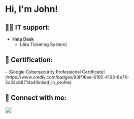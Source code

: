 <h1>Hi, I'm John! <br/></h1>

<h2>👨‍💻 IT support:</h2>

- <b>Help Desk</b>
  - [Jira Ticketing System]
 
<h2> 📘 Certification:</h2>
- [Google Cybersecurity Professional Certificate](https://www.credly.com/badges/93ff18ee-6195-4163-8e74-3c33c88714a4/linked_in_profile)

<h2> 🤳 Connect with me:</h2>

[<img align="left" alt="JoshMadakor | LinkedIn" width="22px" src="https://cdn.jsdelivr.net/npm/simple-icons@v3/icons/linkedin.svg" />][linkedin]

[linkedin]: https://linkedin.com/in/joshmadakor
